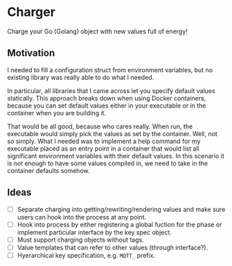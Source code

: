 # Charger

Charge your Go (Golang) object with new values full of energy!

## Motivation

I needed to fill a configuration struct from environment variables,
but no existing library was really able to do what I needed.

In particular, all libraries that I came across let you specify default values
statically. This approach breaks down when using Docker containers, because you
can set default values either in your executable or in the container when you
are building it.

That would be all good, because who cares really. When run, the executable
would simply pick the values as set by the container. Well, not so simply.
What I needed was to implement a help command for my executable placed as an
entry point in a container that would list all significant environment
variables with their default values. In this scenario it is not enough to have
some values compiled in, we need to take in the container defaults somehow.

## Ideas

- [ ] Separate charging into getting/rewriting/rendering values and make sure
      users can hook into the process at any point.
- [ ] Hook into process by either registering a global fuction for the phase
      or implement particular interface by the key spec object.
- [ ] Must support charging objects without tags.
- [ ] Value templates that can refer to other values (through interface?).
- [ ] Hyerarchical key specification, e.g. `MQTT_` prefix.
